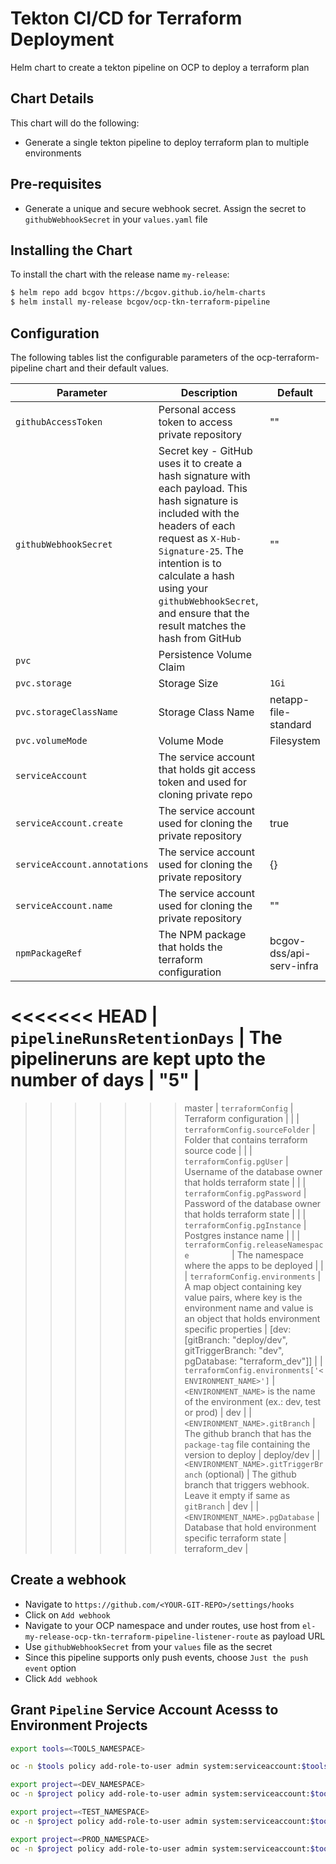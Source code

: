 # Tekton CI/CD for Terraform Deployment

Helm chart to create a tekton pipeline on OCP to deploy a terraform plan

## Chart Details

This chart will do the following:

* Generate a single tekton pipeline to deploy terraform plan to multiple environments

## Pre-requisites

- Generate a unique and secure webhook secret. Assign the secret to `githubWebhookSecret` in your `values.yaml` file  

## Installing the Chart

To install the chart with the release name `my-release`:

```bash
$ helm repo add bcgov https://bcgov.github.io/helm-charts
$ helm install my-release bcgov/ocp-tkn-terraform-pipeline
```

## Configuration

The following tables list the configurable parameters of the ocp-terraform-pipeline chart and their default values.


| Parameter                         | Description                          | Default                                   |
| --------------------------------- | ------------------------------------ | ----------------------------------------- |
| `githubAccessToken`           | Personal access token to access private repository | ""                       |
| `githubWebhookSecret`     | Secret key - GitHub uses it to create a hash signature with each payload. This hash signature is included with the headers of each request as `X-Hub-Signature-25`. The intention is to calculate a hash using your `githubWebhookSecret`, and ensure that the result matches the hash from GitHub | ""                               |
| `pvc`         | Persistence Volume Claim  |                                                              |
| `pvc.storage`         | Storage Size  | `1Gi` |
| `pvc.storageClassName`         | Storage Class Name  | netapp-file-standard |
| `pvc.volumeMode`         | Volume Mode  | Filesystem |
| `serviceAccount` | The service account that holds git access token and used for cloning private repo |                                                 |
| `serviceAccount.create` | The service account used for cloning the private repository  |true|
| `serviceAccount.annotations` | The service account used for cloning the private repository  |{}|
| `serviceAccount.name` | The service account used for cloning the private repository  |""|
| `npmPackageRef`         | The NPM package that holds the terraform configuration | bcgov-dss/api-serv-infra |
<<<<<<< HEAD
| `pipelineRunsRetentionDays` | The pipelineruns are kept upto the number of days | "5" |
=======
>>>>>>> master
| `terraformConfig`         | Terraform configuration |      |
| `terraformConfig.sourceFolder` | Folder that contains terraform source code |  |
| `terraformConfig.pgUser` | Username of the database owner that holds terraform state |      |
| `terraformConfig.pgPassword` | Password of the database owner that holds terraform state |      |
| `terraformConfig.pgInstance` | Postgres instance name |                          |
| `terraformConfig.releaseNamespace         ` | The namespace where the apps to be deployed |      |
| `terraformConfig.environments` | A map object containing key value pairs, where key is the environment name and value is an object that holds environment specific properties | [dev: [gitBranch: "deploy/dev", gitTriggerBranch: "dev", pgDatabase: "terraform_dev"]] |
| `terraformConfig.environments['<ENVIRONMENT_NAME>']` | `<ENVIRONMENT_NAME>` is the name of the environment (ex.: dev, test or prod) | dev |
| `<ENVIRONMENT_NAME>.gitBranch` | The github branch that has the `package-tag` file containing the version to deploy | deploy/dev |
| `<ENVIRONMENT_NAME>.gitTriggerBranch` (optional) | The github branch that triggers webhook. Leave it empty if same as `gitBranch` | dev |
| `<ENVIRONMENT_NAME>.pgDatabase` | Database that hold environment specific terraform state | terraform_dev |

## Create a webhook

- Navigate to `https://github.com/<YOUR-GIT-REPO>/settings/hooks`
- Click on `Add webhook`
- Navigate to your OCP namespace and under routes, use host from `el-my-release-ocp-tkn-terraform-pipeline-listener-route` as payload URL
- Use `githubWebhookSecret` from your `values` file as the secret 
- Since this pipeline supports only push events, choose `Just the push event` option
- Click `Add webhook`

## Grant `Pipeline` Service Account Acesss to Environment Projects

```bash
export tools=<TOOLS_NAMESPACE>

oc -n $tools policy add-role-to-user admin system:serviceaccount:$tools:pipeline

export project=<DEV_NAMESPACE>
oc -n $project policy add-role-to-user admin system:serviceaccount:$tools:pipeline

export project=<TEST_NAMESPACE>
oc -n $project policy add-role-to-user admin system:serviceaccount:$tools:pipeline

export project=<PROD_NAMESPACE>
oc -n $project policy add-role-to-user admin system:serviceaccount:$tools:pipeline
```